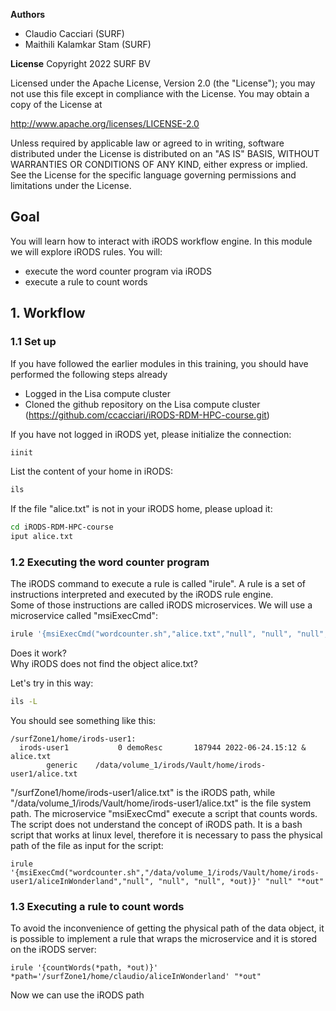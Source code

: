 **Authors**
- Claudio Cacciari (SURF)
- Maithili Kalamkar Stam (SURF)

**License**
Copyright 2022 SURF BV

Licensed under the Apache License, Version 2.0 (the "License"); you may not use this file except in compliance with the License. You may obtain a copy of the License at

http://www.apache.org/licenses/LICENSE-2.0

Unless required by applicable law or agreed to in writing, software distributed under the License is distributed on an "AS IS" BASIS, WITHOUT WARRANTIES OR CONDITIONS OF ANY KIND, either express or implied. See the License for the specific language governing permissions and limitations under the License.

## Goal
You will learn how to interact with iRODS workflow engine. In this module we will explore iRODS rules. You will:

- execute the word counter program via iRODS
- execute a rule to count words

## 1. Workflow

### 1.1 Set up

If you have followed the earlier modules in this training, you should have performed the following steps already 

- Logged in the Lisa compute cluster
- Cloned the github repository on the Lisa compute cluster (https://github.com/ccacciari/iRODS-RDM-HPC-course.git)

If you have not logged in iRODS yet, please initialize the connection:

```sh
iinit
```

List the content of your home in iRODS:

```sh
ils
```

If the file "alice.txt" is not in your iRODS home, please upload it:

```sh
cd iRODS-RDM-HPC-course
iput alice.txt
```

### 1.2 Executing the word counter program

The iRODS command to execute a rule is called "irule". A rule is a set of instructions interpreted and executed by the iRODS rule engine.  
Some of those instructions are called iRODS microservices. We will use a microservice called "msiExecCmd":  

```sh
irule '{msiExecCmd("wordcounter.sh","alice.txt","null", "null", "null", *out)}' "null" "*out"
```
Does it work?  
Why iRODS does not find the object alice.txt?

Let's try in this way:

```sh
ils -L
```

You should see something like this:

```
/surfZone1/home/irods-user1:
  irods-user1           0 demoResc       187944 2022-06-24.15:12 & alice.txt
        generic    /data/volume_1/irods/Vault/home/irods-user1/alice.txt
```
"/surfZone1/home/irods-user1/alice.txt" is the iRODS path, while "/data/volume_1/irods/Vault/home/irods-user1/alice.txt"
is the file system path. The microservice "msiExecCmd" execute a script that counts words. The script does not understand
the concept of iRODS path. It is a bash script that works at linux level, therefore it is necessary to pass the physical path
of the file as input for the script:

```
irule '{msiExecCmd("wordcounter.sh","/data/volume_1/irods/Vault/home/irods-user1/aliceInWonderland","null", "null", "null", *out)}' "null" "*out"
```

### 1.3 Executing a rule to count words

To avoid the inconvenience of getting the physical path of the data object, it is possible to implement a rule
that wraps the microservice and it is stored on the iRODS server:

```
irule '{countWords(*path, *out)}' *path='/surfZone1/home/claudio/aliceInWonderland' "*out"
```

Now we can use the iRODS path
